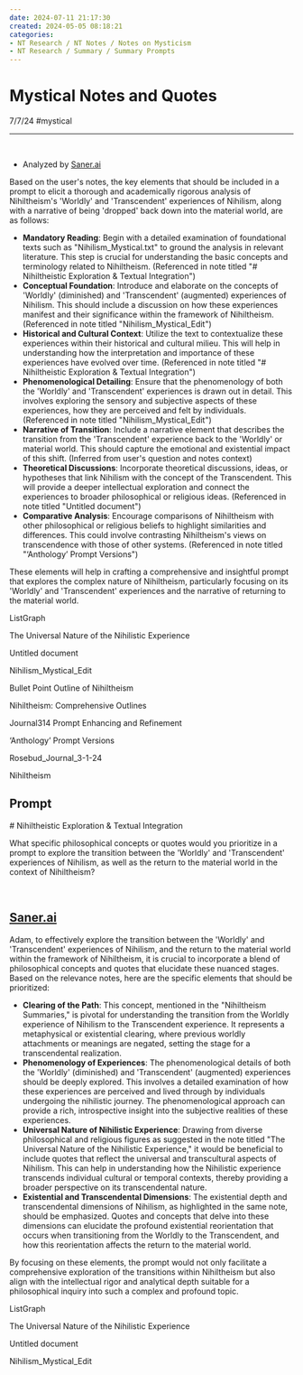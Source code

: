 ```yaml
---
date: 2024-07-11 21:17:30
created: 2024-05-05 08:18:21
categories:
- NT Research / NT Notes / Notes on Mysticism
- NT Research / Summary / Summary Prompts
---
```


# Mystical Notes and Quotes 

7/7/24 #mystical

* * *

<br>

- Analyzed by [Saner.ai](https://Saner.ai "https://Saner.ai") 

Based on the user's notes, the key elements that should be included in a prompt to elicit a thorough and academically rigorous analysis of Nihiltheism's 'Worldly' and 'Transcendent' experiences of Nihilism, along with a narrative of being 'dropped' back down into the material world, are as follows:

- **Mandatory Reading**: Begin with a detailed examination of foundational texts such as "Nihilism\_Mystical.txt" to ground the analysis in relevant literature. This step is crucial for understanding the basic concepts and terminology related to Nihiltheism. (Referenced in note titled "# Nihiltheistic Exploration & Textual Integration")
- **Conceptual Foundation**: Introduce and elaborate on the concepts of 'Worldly' (diminished) and 'Transcendent' (augmented) experiences of Nihilism. This should include a discussion on how these experiences manifest and their significance within the framework of Nihiltheism. (Referenced in note titled "Nihilism\_Mystical\_Edit")
- **Historical and Cultural Context**: Utilize the text to contextualize these experiences within their historical and cultural milieu. This will help in understanding how the interpretation and importance of these experiences have evolved over time. (Referenced in note titled "# Nihiltheistic Exploration & Textual Integration")
- **Phenomenological Detailing**: Ensure that the phenomenology of both the 'Worldly' and 'Transcendent' experiences is drawn out in detail. This involves exploring the sensory and subjective aspects of these experiences, how they are perceived and felt by individuals. (Referenced in note titled "Nihilism\_Mystical\_Edit")
- **Narrative of Transition**: Include a narrative element that describes the transition from the 'Transcendent' experience back to the 'Worldly' or material world. This should capture the emotional and existential impact of this shift. (Inferred from user's question and notes context)
- **Theoretical Discussions**: Incorporate theoretical discussions, ideas, or hypotheses that link Nihilism with the concept of the Transcendent. This will provide a deeper intellectual exploration and connect the experiences to broader philosophical or religious ideas. (Referenced in note titled "Untitled document")
- **Comparative Analysis**: Encourage comparisons of Nihiltheism with other philosophical or religious beliefs to highlight similarities and differences. This could involve contrasting Nihiltheism's views on transcendence with those of other systems. (Referenced in note titled "‘Anthology’ Prompt Versions")

These elements will help in crafting a comprehensive and insightful prompt that explores the complex nature of Nihiltheism, particularly focusing on its 'Worldly' and 'Transcendent' experiences and the narrative of returning to the material world.

ListGraph

The Universal Nature of the Nihilistic Experience

Untitled document

Nihilism\_Mystical\_Edit

Bullet Point Outline of Nihiltheism

Nihiltheism: Comprehensive Outlines

Journal314 Prompt Enhancing and Refinement

‘Anthology’ Prompt Versions

Rosebud\_Journal\_3-1-24

Nihiltheism

## Prompt

\# Nihiltheistic Exploration & Textual Integration

What specific philosophical concepts or quotes would you prioritize in a prompt to explore the transition between the 'Worldly' and 'Transcendent' experiences of Nihilism, as well as the return to the material world in the context of Nihiltheism?

<br>

## [Saner.ai](https://Saner.ai "https://Saner.ai")

Adam, to effectively explore the transition between the 'Worldly' and 'Transcendent' experiences of Nihilism, and the return to the material world within the framework of Nihiltheism, it is crucial to incorporate a blend of philosophical concepts and quotes that elucidate these nuanced stages. Based on the relevance notes, here are the specific elements that should be prioritized:

- **Clearing of the Path**: This concept, mentioned in the "Nihiltheism Summaries," is pivotal for understanding the transition from the Worldly experience of Nihilism to the Transcendent experience. It represents a metaphysical or existential clearing, where previous worldly attachments or meanings are negated, setting the stage for a transcendental realization.
- **Phenomenology of Experiences**: The phenomenological details of both the 'Worldly' (diminished) and 'Transcendent' (augmented) experiences should be deeply explored. This involves a detailed examination of how these experiences are perceived and lived through by individuals undergoing the nihilistic journey. The phenomenological approach can provide a rich, introspective insight into the subjective realities of these experiences.
- **Universal Nature of Nihilistic Experience**: Drawing from diverse philosophical and religious figures as suggested in the note titled "The Universal Nature of the Nihilistic Experience," it would be beneficial to include quotes that reflect the universal and transcultural aspects of Nihilism. This can help in understanding how the Nihilistic experience transcends individual cultural or temporal contexts, thereby providing a broader perspective on its transcendental nature.
- **Existential and Transcendental Dimensions**: The existential depth and transcendental dimensions of Nihilism, as highlighted in the same note, should be emphasized. Quotes and concepts that delve into these dimensions can elucidate the profound existential reorientation that occurs when transitioning from the Worldly to the Transcendent, and how this reorientation affects the return to the material world.

By focusing on these elements, the prompt would not only facilitate a comprehensive exploration of the transitions within Nihiltheism but also align with the intellectual rigor and analytical depth suitable for a philosophical inquiry into such a complex and profound topic.

ListGraph

The Universal Nature of the Nihilistic Experience

Untitled document

Nihilism\_Mystical\_Edit

### <br>

### <br>